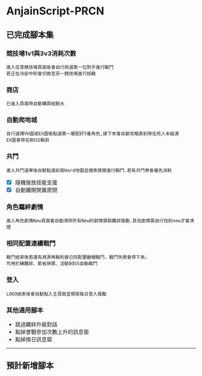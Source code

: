 # AnjainScript-PRCN

## 已完成腳本集

### 競技場1v1與3v3消耗次數
```
進入任意競技場頁面後會自行挑選第一位對手進行戰鬥
若正在冷卻中則會切換至另一競技場進行挑戰
```

### 商店
```
已進入頁面時自動購買經驗水
```

### 自動爬地城
```
自行選擇VH圖或EX圖後點選第一層配好5隻角色,接下來會自動攻略直到隊伍死人未組滿
EX圖會停在BOSS戰前
```

### 共鬥
```
進入共鬥選單後自動點選前衛Hard地圖並搜索房間進行戰鬥.若有共鬥券會優先消耗
```
- [x] 隨機施放技能支援
- [x] 自動離開閒置房間

### 角色羈絆劇情
```
進入角色劇情New頁面會自動清除所有New的劇情領取羈絆獎勵.其他劇情需自行找到new才會清理
```

### 相同配置連續戰鬥
```
戰鬥結束後若還有資源再戰則會已同配置繼續戰鬥，戰鬥失敗會停下來。
可用於練羈絆、節省掃票、活動BOSS自動戰鬥
```

### 登入
```
LOGO結束後會自動點入主頁面並領取每日登入獎勵
```
### 其他通用腳本
* 跳過羈絆升級對話
* 點掉會戰參加次數上升的訊息窗
* 點掉換日訊息窗

___

## 預計新增腳本


